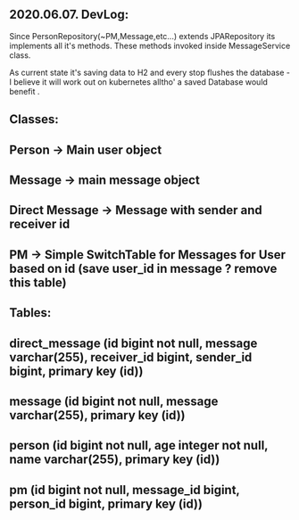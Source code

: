 
2020.06.07. DevLog:
-----------------------------------------------------------------------------------------------------------------

Since PersonRepository(~PM,Message,etc...) extends JPARepository its implements all it's methods. These methods invoked inside MessageService
class.

As current state it's saving data to H2 and every stop flushes the database - I believe it will work out on kubernetes alltho' 
a saved Database would benefit .

Classes:
-------

Person -> Main user object
----------------------------------------------------------------------------------------------------------------
Message -> main message object
-----------------------------------------------------------------------------------------------------------------
Direct Message -> Message with sender and receiver id
-----------------------------------------------------------------------------------------------------------------
PM -> Simple SwitchTable for Messages for User based on id (save user_id in message ? remove this table)
-----------------------------------------------------------------------------------------------------------------
    
Tables:
-------

direct_message (id bigint not null, message varchar(255), receiver_id bigint, sender_id bigint, primary key (id))
--------------------------------------------------------------------------------------------------
message (id bigint not null, message varchar(255), primary key (id))
-----------------------------------------------------------------------------------------------------------------
person (id bigint not null, age integer not null, name varchar(255), primary key (id))
-----------------------------------------------------------------------------------------------------------------
pm (id bigint not null, message_id bigint, person_id bigint, primary key (id))
-----------------------------------------------------------------------------------------------------------------


 

